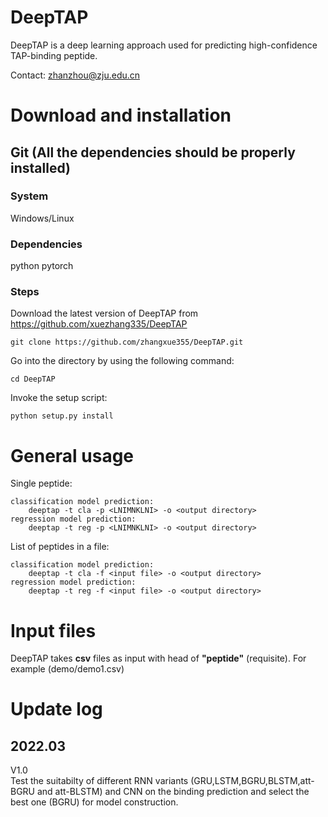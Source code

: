 # DeepTAP

DeepTAP is a deep learning approach used for predicting high-confidence TAP-binding peptide.

Contact: zhanzhou@zju.edu.cn

# Download and installation

## Git (All the dependencies should be properly installed)

### System

Windows/Linux

### Dependencies

python
pytorch

### Steps

Download the latest version of DeepTAP from https://github.com/xuezhang335/DeepTAP

    git clone https://github.com/zhangxue355/DeepTAP.git

Go into the directory by using the following command:

    cd DeepTAP

Invoke the setup script:

    python setup.py install

# General usage

Single peptide:

    classification model prediction:
        deeptap -t cla -p <LNIMNKLNI> -o <output directory>
    regression model prediction:
        deeptap -t reg -p <LNIMNKLNI> -o <output directory>

List of peptides in a file:

    classification model prediction:
        deeptap -t cla -f <input file> -o <output directory>
    regression model prediction:
        deeptap -t reg -f <input file> -o <output directory>

# Input files

DeepTAP takes **csv** files as input with head of **"peptide"** (requisite). For example (demo/demo1.csv)

# Update log

## 2022.03

V1.0  
Test the suitabilty of different RNN variants (GRU,LSTM,BGRU,BLSTM,att-BGRU and att-BLSTM) and CNN on the binding prediction and select the best one (BGRU) for model construction.
